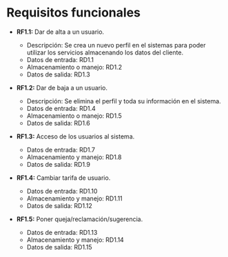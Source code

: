 # Requisitos funcionales

  - **RF1.1:** Dar de alta a un usuario.

      * Descripción: Se crea un nuevo perfil en el sistemas para poder utilizar los servicios almacenando los datos del cliente.
      * Datos de entrada: RD1.1
      * Almacenamiento o manejo: RD1.2
      * Datos de salida: RD1.3


  - **RF1.2:** Dar de baja a un usuario.

      * Descripción: Se elimina el perfil y toda su información en el sistema.
      * Datos de entrada: RD1.4
      * Almacenamiento o manejo: RD1.5
      * Datos de salida: RD1.6

  - **RF1.3:** Acceso de los usuarios al sistema.

      * Datos de entrada: RD1.7
      * Almacenamiento y manejo: RD1.8
      * Datos de salida: RD1.9


  - **RF1.4:** Cambiar tarifa de usuario.

      * Datos de entrada: RD1.10
      * Almacenamiento y manejo: RD1.11
      * Datos de salida: RD1.12

  - **RF1.5:** Poner queja/reclamación/sugerencia.

      * Datos de entrada: RD1.13
      * Almacenamiento y manejo: RD1.14
      * Datos de salida: RD1.15
